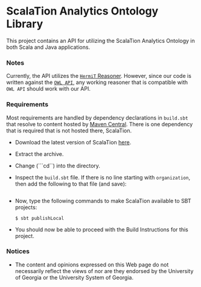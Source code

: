 # ScalaTion Analytics Ontology Library

This project contains an API for utilizing the ScalaTion Analytics Ontology in
both Scala and Java applications.

### Notes

Currently, the API utilizes the [```HermiT``` Reasoner](http://hermit-reasoner.com).
However, since our code is written against the [```OWL API```](http://owlapi.sourceforge.net),
any working reasoner that is compatible with ```OWL API``` should work with our
API.

### Requirements

Most requirements are handled by dependency declarations in ```build.sbt``` that
resolve to content hosted by [Maven Central](http://search.maven.org). There is
one dependency that is required that is not hosted there, ScalaTion.

 * Download the latest version of ScalaTion
   [here](http://cobweb.cs.uga.edu/~jam/scalation_1.1.1.tar.gz).
   
 * Extract the archive.
 
 * Change (```cd``) into the directory.
 
 * Inspect the ```build.sbt``` file. If there is no line starting with
   ```organization```, then add the following to that file (and save):

   ```organization := "scalation"

 * Now, type the following commands to make ScalaTion available to SBT
   projects:

   ```
   $ sbt publishLocal
   ```

 * You should now be able to proceed with the Build Instructions for this
   project.

### Notices

 * The content and opinions expressed on this Web page do not necessarily
   reflect the views of nor are they endorsed by the University of Georgia or
   the University System of Georgia.

